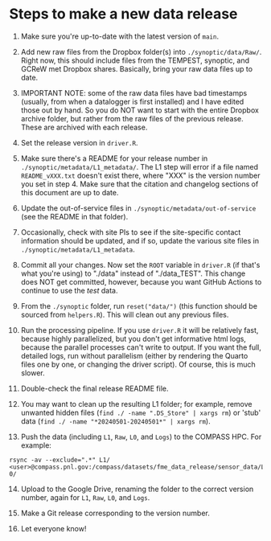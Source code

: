 # Steps to make a new data release

1. Make sure you're up-to-date with the latest version of `main`.

2. Add new raw files from the Dropbox folder(s) into
`./synoptic/data/Raw/`. Right now, this should include files from the
TEMPEST, synoptic, and GCReW met Dropbox shares. Basically, bring your
raw data files up to date.

3. IMPORTANT NOTE: some of the raw data files have bad timestamps
(usually, from when a datalogger is first installed) and I have edited
those out by hand. So you do NOT want to start with the entire Dropbox
archive folder, but rather from the raw files of the previous release.
These are archived with each release.

4. Set the release version in `driver.R`.

5. Make sure there's a README for your release number in
`./synoptic/metadata/L1_metadata/`. The L1 step will error if a file
named `README_vXXX.txt` doesn't exist there, where "XXX" is the version
number you set in step 4. Make sure that the citation and changelog
sections of this document are up to date.

6. Update the out-of-service files in
`./synoptic/metadata/out-of-service` (see the README in that folder).

7. Occasionally, check with site PIs to see if the site-specific contact
information should be updated, and if so, update the various site files
in `./synoptic/metadata/L1_metadata`.

8. Commit all your changes. Now set the `ROOT` variable in `driver.R`
(if that's what you're using) to "./data" instead of "./data_TEST". This
change does NOT get committed, however, because you want GitHub Actions
to continue to use the _test_ data.

9. From the `./synoptic` folder, run `reset("data/")` (this function
should be sourced from `helpers.R`). This will clean out any previous
files.

10. Run the processing pipeline. If you use `driver.R` it will be
relatively fast, because highly parallelized, but you don't get
informative html logs, because the parallel processes can't write to
output. If you want the full, detailed logs, run without parallelism
(either by rendering the Quarto files one by one, or changing the driver
script). Of course, this is much slower.

11. Double-check the final release README file.

12. You may want to clean up the resulting L1 folder; for example,
remove unwanted hidden files (`find ./ -name ".DS_Store" | xargs rm`)
or 'stub' data (`find ./ -name "*20240501-20240501*" | xargs rm`).

13. Push the data (including `L1`, `Raw`, `L0`, and `Logs`) to the
COMPASS HPC. For example:

```
rsync -av --exclude=".*" L1/ <user>@compass.pnl.gov:/compass/datasets/fme_data_release/sensor_data/Level1/v1-0/
```

14. Upload to the Google Drive, renaming the folder to the correct
version number, again for `L1`, `Raw`, `L0`, and `Logs`.

15. Make a Git release corresponding to the version number.

16. Let everyone know!
